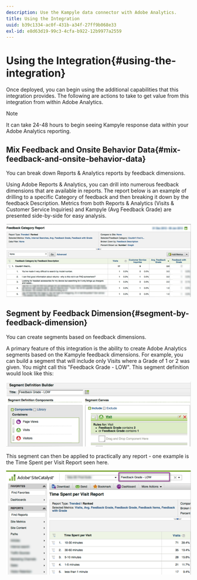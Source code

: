 ```yaml
---
description: Use the Kampyle data connector with Adobe Analytics.
title: Using the Integration
uuid: b39c1334-ac0f-431b-a34f-27ff9b068e33
exl-id: e8d63d19-99c3-4cfa-b922-12b9977a2559
---
```

# Using the Integration{#using-the-integration}

Once deployed, you can begin using the additional capabilities that this integration provides. The following are actions to take to get value from this integration from within Adobe Analytics.

>[!NOTE]
>
>It can take 24-48 hours to begin seeing Kampyle response data within your Adobe Analytics reporting.

## Mix Feedback and Onsite Behavior Data{#mix-feedback-and-onsite-behavior-data}

You can break down Reports & Analytics reports by feedback dimensions.

Using Adobe Reports & Analytics, you can drill into numerous feedback dimensions that are available in reports. The report below is an example of drilling to a specific Category of feedback and then breaking it down by the feedback Description. Metrics from both Reports & Analytics (Visits & Customer Service Inquiries) and Kampyle (Avg Feedback Grade) are presented side-by-side for easy analysis.

![](assets/feedback_category_report.png)

## Segment by Feedback Dimension{#segment-by-feedback-dimension}

You can create segments based on feedback dimensions.

A primary feature of this integration is the ability to create Adobe Analytics segments based on the Kampyle feedback dimensions. For example, you can build a segment that will include only Visits where a Grade of 1 or 2 was given. You might call this "Feedback Grade - LOW". This segment definition would look like this:

![](assets/segment_feedback.png)

This segment can then be applied to practically any report - one example is the Time Spent per Visit Report seen here.

![](assets/time_spent_per_visit.png)
